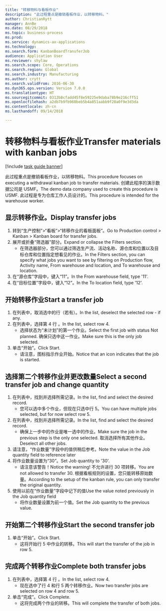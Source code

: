 ```yaml
--- 
title: "转移物料与看板作业"
description: "此过程重点是撤销看板作业，以转移物料。"
author: ChristianRytt
manager: AnnBe
ms.date: 08/29/2018
ms.topic: business-process
ms.prod: 
ms.service: dynamics-ax-applications
ms.technology: 
ms.search.form: KanbanBoardTransferJob
audience: Application User
ms.reviewer: shylaw
ms.search.scope: Core, Operations
ms.search.region: Global
ms.search.industry: Manufacturing
ms.author: crytt
ms.search.validFrom: 2016-06-30
ms.dyn365.ops.version: Version 7.0.0
ms.translationtype: HT
ms.sourcegitcommit: 0312b8cfadd45f8e59225e9daba78b9e216cff51
ms.openlocfilehash: a2db7b9fb960beb5b4a851aabb9f28a0f9e3d3da
ms.contentlocale: zh-cn
ms.lasthandoff: 09/14/2018

---
```

# <a name="transfer-materials-with-kanban-jobs"></a><span data-ttu-id="7d9ac-103">转移物料与看板作业</span><span class="sxs-lookup"><span data-stu-id="7d9ac-103">Transfer materials with kanban jobs</span></span>

[!include [task guide banner](../../includes/task-guide-banner.md)]

<span data-ttu-id="7d9ac-104">此过程重点是撤销看板作业，以转移物料。</span><span class="sxs-lookup"><span data-stu-id="7d9ac-104">This procedure focuses on executing a withdrawal kanban job to transfer materials.</span></span> <span data-ttu-id="7d9ac-105">创建此程序的演示数据公司是 USMF。</span><span class="sxs-lookup"><span data-stu-id="7d9ac-105">The demo data company used to create this procedure is USMF.</span></span> <span data-ttu-id="7d9ac-106">此过程是专为仓库工作人员设计的。</span><span class="sxs-lookup"><span data-stu-id="7d9ac-106">This procedure is intended for the warehouse worker.</span></span>


## <a name="display-transfer-jobs"></a><span data-ttu-id="7d9ac-107">显示转移作业。</span><span class="sxs-lookup"><span data-stu-id="7d9ac-107">Display transfer jobs</span></span>
1. <span data-ttu-id="7d9ac-108">转到“生产控制”>“看板”>“转移作业的看板面板”。</span><span class="sxs-lookup"><span data-stu-id="7d9ac-108">Go to Production control > Kanban > Kanban board for transfer jobs.</span></span>
2. <span data-ttu-id="7d9ac-109">展开或折叠“筛选器”部分。</span><span class="sxs-lookup"><span data-stu-id="7d9ac-109">Expand or collapse the Filters section.</span></span>
    * <span data-ttu-id="7d9ac-110">在筛选器部分，您可以通过筛选生产流、活动名称、源仓库和位置以及目标仓库和位置指定想看见的作业。</span><span class="sxs-lookup"><span data-stu-id="7d9ac-110">In the Filters section, you can specify what jobs you want to see by filtering on Production flow, Activity name, From warehouse and location, and To warehouse and location.</span></span>  
3. <span data-ttu-id="7d9ac-111">在“源仓库”字段中，键入“11”。</span><span class="sxs-lookup"><span data-stu-id="7d9ac-111">In the From warehouse field, type '11'.</span></span>
4. <span data-ttu-id="7d9ac-112">在“目标位置”字段中，键入“12”。</span><span class="sxs-lookup"><span data-stu-id="7d9ac-112">In the To location field, type '12'.</span></span>

## <a name="start-a-transfer-job"></a><span data-ttu-id="7d9ac-113">开始转移作业</span><span class="sxs-lookup"><span data-stu-id="7d9ac-113">Start a transfer job</span></span>
1. <span data-ttu-id="7d9ac-114">在列表中，取消选中的行（若有）。</span><span class="sxs-lookup"><span data-stu-id="7d9ac-114">In the list, deselect the selected row - if any.</span></span>
2. <span data-ttu-id="7d9ac-115">在列表中，选择第 4 行 。</span><span class="sxs-lookup"><span data-stu-id="7d9ac-115">In the list, select row 4.</span></span>
    * <span data-ttu-id="7d9ac-116">选择状态为“未计划”的第一个作业。</span><span class="sxs-lookup"><span data-stu-id="7d9ac-116">Select the first job with status Not planned.</span></span> <span data-ttu-id="7d9ac-117">确保只选中这一作业。</span><span class="sxs-lookup"><span data-stu-id="7d9ac-117">Make sure this is the only job selected.</span></span>  
3. <span data-ttu-id="7d9ac-118">单击“开始”。</span><span class="sxs-lookup"><span data-stu-id="7d9ac-118">Click Start.</span></span>
    * <span data-ttu-id="7d9ac-119">请注意，图标指示作业开始。</span><span class="sxs-lookup"><span data-stu-id="7d9ac-119">Notice that an icon indicates that the job is started.</span></span>  

## <a name="select-a-second-transfer-job-and-change-quantity"></a><span data-ttu-id="7d9ac-120">选择第二个转移作业并更改数量</span><span class="sxs-lookup"><span data-stu-id="7d9ac-120">Select a second transfer job and change quantity</span></span>
1. <span data-ttu-id="7d9ac-121">在列表中，找到并选择所需记录。</span><span class="sxs-lookup"><span data-stu-id="7d9ac-121">In the list, find and select the desired record.</span></span>
    * <span data-ttu-id="7d9ac-122">您可以选中多个作业，但现在只选中行 5。</span><span class="sxs-lookup"><span data-stu-id="7d9ac-122">You can have multiple jobs selected, but for now select row 5.</span></span>  
2. <span data-ttu-id="7d9ac-123">在列表中，找到并选择所需记录。</span><span class="sxs-lookup"><span data-stu-id="7d9ac-123">In the list, find and select the desired record.</span></span>
    * <span data-ttu-id="7d9ac-124">确保上一步中的作业是唯一选中的作业。</span><span class="sxs-lookup"><span data-stu-id="7d9ac-124">Make sure the job in the previous step is the only one selected.</span></span> <span data-ttu-id="7d9ac-125">取消选择所有其他作业。</span><span class="sxs-lookup"><span data-stu-id="7d9ac-125">Deselect all other jobs.</span></span>  
3. <span data-ttu-id="7d9ac-126">请注意，“作业数量”字段中的值供稍后参考。</span><span class="sxs-lookup"><span data-stu-id="7d9ac-126">Note the value in the Job quantity field to reference later</span></span>
4. <span data-ttu-id="7d9ac-127">将作业数量设置为“30”。</span><span class="sxs-lookup"><span data-stu-id="7d9ac-127">Set Job quantity to '30'.</span></span>
    * <span data-ttu-id="7d9ac-128">请注意该警告！</span><span class="sxs-lookup"><span data-stu-id="7d9ac-128">Notice the warning!</span></span> <span data-ttu-id="7d9ac-129">不允许进行 30 项转移。</span><span class="sxs-lookup"><span data-stu-id="7d9ac-129">You are not allowed to transfer 30.</span></span> <span data-ttu-id="7d9ac-130">根据看板规则的设置，您只能转移原始数量。</span><span class="sxs-lookup"><span data-stu-id="7d9ac-130">According to the setup of the kanban rule, you can only transfer the original quantity.</span></span>  
5. <span data-ttu-id="7d9ac-131">使用以前在“作业数量”字段中记下的值</span><span class="sxs-lookup"><span data-stu-id="7d9ac-131">Use the value noted previously in the Job quantity field</span></span>
    * <span data-ttu-id="7d9ac-132">将作业数量设置为前一个值。</span><span class="sxs-lookup"><span data-stu-id="7d9ac-132">Set the Job quantity to the previous value.</span></span>  

## <a name="start-the-second-transfer-job"></a><span data-ttu-id="7d9ac-133">开始第二个转移作业</span><span class="sxs-lookup"><span data-stu-id="7d9ac-133">Start the second transfer job</span></span>
1. <span data-ttu-id="7d9ac-134">单击“开始”。</span><span class="sxs-lookup"><span data-stu-id="7d9ac-134">Click Start.</span></span>
    * <span data-ttu-id="7d9ac-135">这将开始行 5 中作业的转移。</span><span class="sxs-lookup"><span data-stu-id="7d9ac-135">This will start the transfer of the job in row 5.</span></span>  

## <a name="complete-both-transfer-jobs"></a><span data-ttu-id="7d9ac-136">完成两个转移作业</span><span class="sxs-lookup"><span data-stu-id="7d9ac-136">Complete both transfer jobs</span></span>
1. <span data-ttu-id="7d9ac-137">在列表中，选择第 4 行 。</span><span class="sxs-lookup"><span data-stu-id="7d9ac-137">In the list, select row 4.</span></span>
    * <span data-ttu-id="7d9ac-138">现在选中了行 4 和行 5 两个转移作业。</span><span class="sxs-lookup"><span data-stu-id="7d9ac-138">Now two transfer jobs are selected on row 4 and row 5.</span></span>  
2. <span data-ttu-id="7d9ac-139">单击“完成”。</span><span class="sxs-lookup"><span data-stu-id="7d9ac-139">Click Complete.</span></span>
    * <span data-ttu-id="7d9ac-140">这将完成两个作业的转移。</span><span class="sxs-lookup"><span data-stu-id="7d9ac-140">This will complete the transfer of both jobs.</span></span>  


